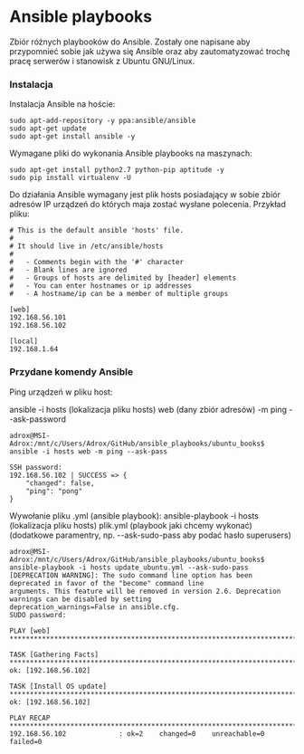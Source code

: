 # Ansible playbooks

Zbiór różnych playbooków do Ansible.
Zostały one napisane aby przypomnieć sobie jak używa się Ansible oraz aby zautomatyzować trochę pracę serwerów i stanowisk z Ubuntu GNU/Linux.

### Instalacja 

Instalacja Ansible na hoście:
```
sudo apt-add-repository -y ppa:ansible/ansible
sudo apt-get update
sudo apt-get install ansible -y
```

Wymagane pliki do wykonania Ansible playbooks na maszynach:
```
sudo apt-get install python2.7 python-pip aptitude -y
sudo pip install virtualenv -U
```

Do działania Ansible wymagany jest plik hosts posiadający w sobie zbiór adresów IP urządzeń do których maja zostać wysłane polecenia. Przykład pliku:
```
# This is the default ansible 'hosts' file.
#
# It should live in /etc/ansible/hosts
#
#   - Comments begin with the '#' character
#   - Blank lines are ignored
#   - Groups of hosts are delimited by [header] elements
#   - You can enter hostnames or ip addresses
#   - A hostname/ip can be a member of multiple groups

[web]
192.168.56.101
192.168.56.102

[local]
192.168.1.64

```

### Przydane komendy Ansible

Ping urządzeń w pliku host:

ansible -i hosts (lokalizacja pliku hosts) web (dany zbiór adresów) -m ping --ask-password
```
adrox@MSI-Adrox:/mnt/c/Users/Adrox/GitHub/ansible_playbooks/ubuntu_books$ ansible -i hosts web -m ping --ask-pass

SSH password:
192.168.56.102 | SUCCESS => {
    "changed": false,
    "ping": "pong"
}
```

Wywołanie pliku .yml (ansible playbook):
ansible-playbook -i hosts (lokalizacja pliku hosts) plik.yml (playbook jaki chcemy wykonać) (dodatkowe paramentry, np. --ask-sudo-pass aby podać hasło superusers)

```
adrox@MSI-Adrox:/mnt/c/Users/Adrox/GitHub/ansible_playbooks/ubuntu_books$ ansible-playbook -i hosts update_ubuntu.yml --ask-sudo-pass
[DEPRECATION WARNING]: The sudo command line option has been deprecated in favor of the "become" command line
arguments. This feature will be removed in version 2.6. Deprecation warnings can be disabled by setting
deprecation_warnings=False in ansible.cfg.
SUDO password:

PLAY [web] *************************************************************************************************************

TASK [Gathering Facts] *************************************************************************************************
ok: [192.168.56.102]

TASK [Install OS update] ***********************************************************************************************
ok: [192.168.56.102]

PLAY RECAP *************************************************************************************************************
192.168.56.102             : ok=2    changed=0    unreachable=0    failed=0
```